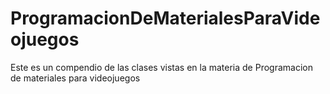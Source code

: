 # ProgramacionDeMaterialesParaVideojuegos
Este es un compendio de las clases vistas en la materia de Programacion de materiales para videojuegos
